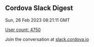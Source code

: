 ## Cordova Slack Digest
Sun, 26 Feb 2023 08:21:11 GMT

[User count: 4750](https://cordova.slack.com/)


Join the conversation at [slack.cordova.io](http://slack.cordova.io/)

